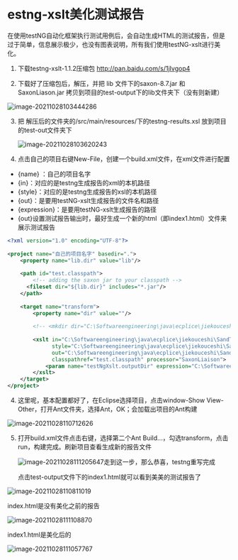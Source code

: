 # estng-xslt美化测试报告
在使用testNG自动化框架执行测试用例后，会自动生成HTML的测试报告，但是过于简单，信息展示极少，也没有图表说明，所有我们使用testNG-xslt进行美化。

1. 下载testng-xslt-1.1.2压缩包
http://pan.baidu.com/s/1jIvgop4

2. 下载好了压缩包后，解压，并把 lib 文件下的saxon-8.7.jar 和 SaxonLiason.jar 拷贝到项目的test-output下的lib文件夹下（没有则新建）

![image-20211028103444286](C:\Users\wanglele\AppData\Roaming\Typora\typora-user-images\image-20211028103444286.png)

3. 把 解压后的文件夹的/src/main/resources/下的testng-results.xsl 放到项目的test-out文件夹下

   ![image-20211028103620243](C:\Users\wanglele\AppData\Roaming\Typora\typora-user-images\image-20211028103620243.png)
4. 点击自己的项目右键New-File，创建一个build.xml文件，在xml文件进行配置
+  {name} ：自己的项目名字
+  {in}：对应的是testng生成报告的xml的本机路径
+  {style}：对应的是testng生成报告的xsl的本机路径
+  {out}：是要用testNG-xslt生成报告的文件名和路径
+  {expression}：是要用testNG-xslt生成报告的路径
+  {out}设置测试报告输出时，最好生成一个新的html（即index1.html）文件来展示测试报告
```xml
<?xml version="1.0" encoding="UTF-8"?>
 
<project name="自己的项目名字" basedir=".">
    <property name="lib.dir" value="lib"/>
 
    <path id="test.classpath">
        <!-- adding the saxon jar to your classpath -->
      <fileset dir="${lib.dir}" includes="*.jar"/>
    </path>
 
    <target name="transform">
        <property name="dir" value=""/>
 
        <!-- <mkdir dir="C:\Softwareengineering\java\ecplice\jiekouceshi\SandTestNg\test-output/"/> -->
 
        <xslt in="C:\Softwareengineering\java\ecplice\jiekouceshi\SandTestNg\test-output\testng-results.xml"
              style="C:\Softwareengineering\java\ecplice\jiekouceshi\SandTestNg\test-output\testng-results.xsl"
              out="C:\Softwareengineering\java\ecplice\jiekouceshi\SandTestNg\test-output\index1.html"
              classpathref="test.classpath" processor="SaxonLiaison">
            <param name="testNgXslt.outputDir" expression="C:\Softwareengineering\java\ecplice\jiekouceshi\SandTestNg\test-output" />
        </xslt>
    </target>
</project>
```
4. 这里呢，基本配置都好了，在Eclipse选择项目，点击window-Show View-Other，打开Ant文件夹，选择Ant，OK；会加载出项目的Ant构建

![image-20211028110712626](C:\Users\wanglele\AppData\Roaming\Typora\typora-user-images\image-20211028110712626.png)

5. 打开build.xml文件点击右键，选择第二个Ant Build...，勾选transform，点击run，构建完成。刷新项目查看生成新的报告文件

   ![image-20211028111205647](C:\Users\wanglele\AppData\Roaming\Typora\typora-user-images\image-20211028111205647.png)走到这一步，那么恭喜，testng重写完成

   点击test-output文件下的index1.html就可以看到美美的测试报告了

![image-20211028110811019](C:\Users\wanglele\AppData\Roaming\Typora\typora-user-images\image-20211028110811019.png)

index.html是没有美化之前的报告

![image-20211028111108870](C:\Users\wanglele\AppData\Roaming\Typora\typora-user-images\image-20211028111108870.png)

index1.html是美化后的

![image-20211028111057767](C:\Users\wanglele\AppData\Roaming\Typora\typora-user-images\image-20211028111057767.png)